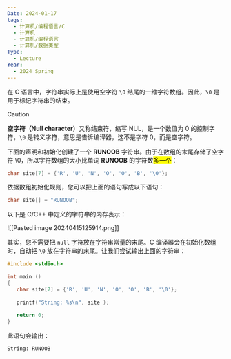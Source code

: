 ```yaml
---
Date: 2024-01-17
tags:
  - 计算机/编程语言/C
  - 计算机
  - 计算机/编程语言
  - 计算机/数据类型
Type:
  - Lecture
Year:
  - 2024 Spring
---
```

在 C 语言中，字符串实际上是使用空字符 `\0` 结尾的一维字符数组。因此，`\0` 是用于标记字符串的结束。

> [!caution]
> **空字符（Null character**）又称结束符，缩写 NUL，是一个数值为 0 的控制字符，`\0` 是转义字符，意思是告诉编译器，这不是字符 0，而是空字符。

下面的声明和初始化创建了一个 **RUNOOB** 字符串。由于在数组的末尾存储了空字符 \0，所以字符数组的大小比单词 **RUNOOB** 的字符数<mark class="hltr-red">多一个</mark>：

```c
char site[7] = {'R', 'U', 'N', 'O', 'O', 'B', '\0'};
```

依据数组初始化规则，您可以把上面的语句写成以下语句：

```c
char site[] = "RUNOOB";
```

以下是 C/C++ 中定义的字符串的内存表示：

![[Pasted image 20240415125914.png]]

其实，您不需要把 `null` 字符放在字符串常量的末尾。C 编译器会在初始化数组时，自动把 `\0` 放在字符串的末尾。让我们尝试输出上面的字符串：

```c
#include <stdio.h>
 
int main ()
{
   char site[7] = {'R', 'U', 'N', 'O', 'O', 'B', '\0'};
 
   printf("String: %s\n", site );
 
   return 0;
}

```

此语句会输出：

`String: RUNOOB`